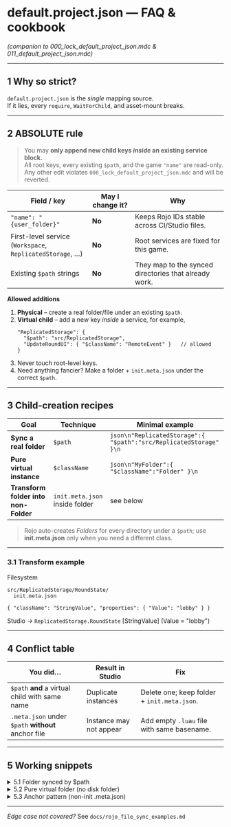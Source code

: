 # default.project.json — FAQ & cookbook

_(companion to 000_lock_default_project_json.mdc & 011_default_project_json.mdc)_

---

## 1 Why so strict?

`default.project.json` is the _single_ mapping source.  
If it lies, every `require`, `WaitForChild`, and asset-mount breaks.

---

## 2 ABSOLUTE rule

> You may **only append new child keys _inside_ an existing service block.**  
> All root keys, every existing `$path`, and the game `"name"` are read-only.  
> Any other edit violates `000_lock_default_project_json.mdc` and will be reverted.

| Field / key                                                  | May I change it? | Why                                                   |
| ------------------------------------------------------------ | ---------------- | ----------------------------------------------------- |
| `"name": "{user_folder}"`                                    | **No**           | Keeps Rojo IDs stable across CI/Studio files.         |
| First-level service (`Workspace`,<br>`ReplicatedStorage`, …) | **No**           | Root services are fixed for this game.                |
| Existing `$path` strings                                     | **No**           | They map to the synced directories that already work. |

**Allowed additions**

1. **Physical** – create a real folder/file under an existing `$path`.
2. **Virtual child** – add a new key _inside_ a service, for example,
   ```jsonc
   "ReplicatedStorage": {
     "$path": "src/ReplicatedStorage",
     "UpdateRoundUI": { "$className": "RemoteEvent" }   // allowed
   }
   ```
3. Never touch root-level keys.
4. Need anything fancier? Make a folder + `init.meta.json` under the correct `$path`.

---

## 3 Child-creation recipes

| Goal                                 | Technique                      | Minimal example                                                   |
| ------------------------------------ | ------------------------------ | ----------------------------------------------------------------- |
| **Sync a real folder**               | `$path`                        | `json\n"ReplicatedStorage":{ "$path":"src/ReplicatedStorage" }\n` |
| **Pure virtual instance**            | `$className`                   | `json\n"MyFolder":{ "$className":"Folder" }\n`                    |
| **Transform folder into non-Folder** | `init.meta.json` inside folder | see below                                                         |

> Rojo auto-creates _Folders_ for every directory under a `$path`; use  
> **init.meta.json** only when you need a different class.

---

### 3.1 Transform example

Filesystem

```
src/ReplicatedStorage/RoundState/
  init.meta.json
```

```jsonc
{ "className": "StringValue", "properties": { "Value": "lobby" } }
```

Studio → `ReplicatedStorage.RoundState` [StringValue] (Value = "lobby")

---

## 4 Conflict table

| You did…                                           | Result in Studio        | Fix                                         |
| -------------------------------------------------- | ----------------------- | ------------------------------------------- |
| `$path` **and** a virtual child with same name     | Duplicate instances     | Delete one; keep folder + `init.meta.json`. |
| `.meta.json` under `$path` **without** anchor file | Instance may not appear | Add empty `.luau` file with same basename.  |

---

## 5 Working snippets

<details><summary>5.1 Folder synced by $path</summary>

```json
{
  "ReplicatedStorage": { "$path": "src/ReplicatedStorage" }
}
```

Filesystem → Studio  
`src/ReplicatedStorage/MyFolder/` ⇒ `ReplicatedStorage.MyFolder` [Folder]

</details>

<details><summary>5.2 Pure virtual folder (no disk folder)</summary>

```json
{
  "ReplicatedStorage": {
    "$className": "ReplicatedStorage",
    "RuntimeOnly": { "$className": "Folder" }
  }
}
```

_No filesystem change needed; Rojo creates the folder at runtime._

</details>

<details><summary>5.3 Anchor pattern (non-init .meta.json)</summary>

```
src/ReplicatedStorage/Events/
  RoundStateChanged.meta.json   // RemoteEvent spec
  RoundStateChanged.luau        // EMPTY anchor
```

Rojo now creates the `RemoteEvent` reliably.

</details>

---

_Edge case not covered?_ See `docs/rojo_file_sync_examples.md`
